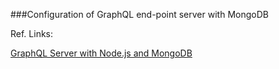 ###Configuration of GraphQL end-point server with MongoDB

Ref. Links:

[GraphQL Server with Node.js and MongoDB](https://github.com/sitepoint-editors/graphql-nodejs)
